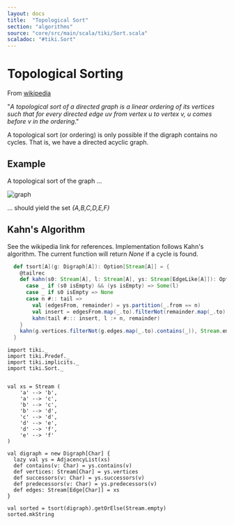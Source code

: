 ```yaml
---
layout: docs 
title:  "Topological Sort"
section: "algorithms"
source: "core/src/main/scala/tiki/Sort.scala"
scaladoc: "#tiki.Sort"
---
```

# Topological Sorting

From [wikipedia](https://en.wikipedia.org/wiki/Topological_sorting)

"_A topological sort of a directed graph is a linear
ordering of its vertices such that for every directed edge uv 
from vertex u to vertex v, u comes before v in the ordering_."

A topological sort (or ordering) is only possible if the digraph contains
no cycles. That is, we have a directed acyclic graph.

## Example

A topological sort of the graph ...

![graph](https://raw.github.com/lewismj/tiki/master/docs/src/main/resources/microsite/img/topologicalSort.png)

... should yield the set  _{A,B,C,D,E,F}_


## Kahn's Algorithm

See the wikipedia link for references. Implementation follows Kahn's algorithm.
The current function will return _None_ if a cycle is found.

```scala
  def tsort[A](g: Digraph[A]): Option[Stream[A]] = {
    @tailrec
    def kahn(s0: Stream[A], l: Stream[A], ys: Stream[EdgeLike[A]]): Option[Stream[A]] = s0 match {
      case _ if (s0 isEmpty) && (ys isEmpty) => Some(l)
      case _ if s0 isEmpty => None
      case n #:: tail =>
        val (edgesFrom, remainder) = ys.partition(_.from == n)
        val insert = edgesFrom.map(_.to).filterNot(remainder.map(_.to).contains(_))
        kahn(tail #::: insert, l :+ n, remainder)
    }
    kahn(g.vertices.filterNot(g.edges.map(_.to).contains(_)), Stream.empty, g.edges)
  }
```


```tut
import tiki._
import tiki.Predef._
import tiki.implicits._
import tiki.Sort._


val xs = Stream (
    'a' --> 'b',
    'a' --> 'c',
    'b' --> 'c',
    'b' --> 'd',
    'c' --> 'd',
    'd' --> 'e',
    'd' --> 'f',
    'e' --> 'f'
)

val digraph = new Digraph[Char] {
  lazy val ys = AdjacencyList(xs)
  def contains(v: Char) = ys.contains(v)
  def vertices: Stream[Char] = ys.vertices
  def successors(v: Char) = ys.successors(v)
  def predecessors(v: Char) = ys.predecessors(v)
  def edges: Stream[Edge[Char]] = xs
}

val sorted = tsort(digraph).getOrElse(Stream.empty)
sorted.mkString
```